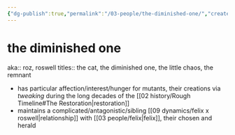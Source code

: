 ```yaml
---
{"dg-publish":true,"permalink":"/03-people/the-diminished-one/","created":"2024-08-08T20:24:01.000-05:00","updated":"2024-12-27T08:35:39.689-06:00"}
---
```


# the diminished one

aka:: roz, roswell
titles:: the cat, the diminished one, the little chaos, the remnant

- has particular affection/interest/hunger for mutants, their creations via *tweaking* during the long decades of the [[02 history/Rough Timeline#The Restoration\|restoration]]
- maintains a complicated/antagonistic/sibling [[09 dynamics/felix x roswell\|relationship]] with [[03 people/felix\|felix]], their chosen and herald